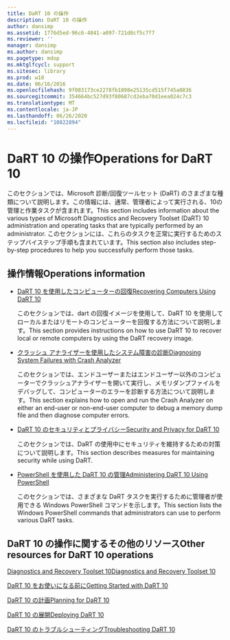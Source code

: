 ```yaml
---
title: DaRT 10 の操作
description: DaRT 10 の操作
author: dansimp
ms.assetid: 1776d5ed-96c6-4841-a097-721d8cf5c7f7
ms.reviewer: ''
manager: dansimp
ms.author: dansimp
ms.pagetype: mdop
ms.mktglfcycl: support
ms.sitesec: library
ms.prod: w10
ms.date: 06/16/2016
ms.openlocfilehash: 9f083173ce2278fb1898e25135cd515f745a0836
ms.sourcegitcommit: 354664bc527d93f80687cd2eba70d1eea024c7c3
ms.translationtype: MT
ms.contentlocale: ja-JP
ms.lasthandoff: 06/26/2020
ms.locfileid: "10822894"
---
```

# <span data-ttu-id="3df4e-103">DaRT 10 の操作</span><span class="sxs-lookup"><span data-stu-id="3df4e-103">Operations for DaRT 10</span></span>


<span data-ttu-id="3df4e-104">このセクションでは、Microsoft 診断/回復ツールセット (DaRT) のさまざまな種類について説明します。この情報には、通常、管理者によって実行される、10の管理と作業タスクが含まれます。</span><span class="sxs-lookup"><span data-stu-id="3df4e-104">This section includes information about the various types of Microsoft Diagnostics and Recovery Toolset (DaRT) 10 administration and operating tasks that are typically performed by an administrator.</span></span> <span data-ttu-id="3df4e-105">このセクションには、これらのタスクを正常に実行するためのステップバイステップ手順も含まれています。</span><span class="sxs-lookup"><span data-stu-id="3df4e-105">This section also includes step-by-step procedures to help you successfully perform those tasks.</span></span>

## <span data-ttu-id="3df4e-106">操作情報</span><span class="sxs-lookup"><span data-stu-id="3df4e-106">Operations information</span></span>


-   [<span data-ttu-id="3df4e-107">DaRT 10 を使用したコンピューターの回復</span><span class="sxs-lookup"><span data-stu-id="3df4e-107">Recovering Computers Using DaRT 10</span></span>](recovering-computers-using-dart-10.md)

    <span data-ttu-id="3df4e-108">このセクションでは、dart の回復イメージを使用して、DaRT 10 を使用してローカルまたはリモートのコンピューターを回復する方法について説明します。</span><span class="sxs-lookup"><span data-stu-id="3df4e-108">This section provides instructions on how to use DaRT 10 to recover local or remote computers by using the DaRT recovery image.</span></span>

-   [<span data-ttu-id="3df4e-109">クラッシュ アナライザーを使用したシステム障害の診断</span><span class="sxs-lookup"><span data-stu-id="3df4e-109">Diagnosing System Failures with Crash Analyzer</span></span>](diagnosing-system-failures-with-crash-analyzer-dart-10.md)

    <span data-ttu-id="3df4e-110">このセクションでは、エンドユーザーまたはエンドユーザー以外のコンピューターでクラッシュアナライザーを開いて実行し、メモリダンプファイルをデバッグして、コンピューターのエラーを診断する方法について説明します。</span><span class="sxs-lookup"><span data-stu-id="3df4e-110">This section explains how to open and run the Crash Analyzer on either an end-user or non-end-user computer to debug a memory dump file and then diagnose computer errors.</span></span>

-   [<span data-ttu-id="3df4e-111">DaRT 10 のセキュリティとプライバシー</span><span class="sxs-lookup"><span data-stu-id="3df4e-111">Security and Privacy for DaRT 10</span></span>](security-and-privacy-for-dart-10.md)

    <span data-ttu-id="3df4e-112">このセクションでは、DaRT の使用中にセキュリティを維持するための対策について説明します。</span><span class="sxs-lookup"><span data-stu-id="3df4e-112">This section describes measures for maintaining security while using DaRT.</span></span>

-   [<span data-ttu-id="3df4e-113">PowerShell を使用した DaRT 10 の管理</span><span class="sxs-lookup"><span data-stu-id="3df4e-113">Administering DaRT 10 Using PowerShell</span></span>](administering-dart-10-using-powershell.md)

    <span data-ttu-id="3df4e-114">このセクションでは、さまざまな DaRT タスクを実行するために管理者が使用できる Windows PowerShell コマンドを示します。</span><span class="sxs-lookup"><span data-stu-id="3df4e-114">This section lists the Windows PowerShell commands that administrators can use to perform various DaRT tasks.</span></span>

## <span data-ttu-id="3df4e-115">DaRT 10 の操作に関するその他のリソース</span><span class="sxs-lookup"><span data-stu-id="3df4e-115">Other resources for DaRT 10 operations</span></span>


[<span data-ttu-id="3df4e-116">Diagnostics and Recovery Toolset 10</span><span class="sxs-lookup"><span data-stu-id="3df4e-116">Diagnostics and Recovery Toolset 10</span></span>](index.md)

[<span data-ttu-id="3df4e-117">DaRT 10 をお使いになる前に</span><span class="sxs-lookup"><span data-stu-id="3df4e-117">Getting Started with DaRT 10</span></span>](getting-started-with-dart-10.md)

[<span data-ttu-id="3df4e-118">DaRT 10 の計画</span><span class="sxs-lookup"><span data-stu-id="3df4e-118">Planning for DaRT 10</span></span>](planning-for-dart-10.md)

[<span data-ttu-id="3df4e-119">DaRT 10 の展開</span><span class="sxs-lookup"><span data-stu-id="3df4e-119">Deploying DaRT 10</span></span>](deploying-dart-10.md)

[<span data-ttu-id="3df4e-120">DaRT 10 のトラブルシューティング</span><span class="sxs-lookup"><span data-stu-id="3df4e-120">Troubleshooting DaRT 10</span></span>](troubleshooting-dart-10.md)

 

 





